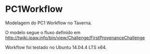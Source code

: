# PC1Workflow

Modelagem do PC1 Workflow no Taverna.

O modelo segue o fluxo definido em http://twiki.ipaw.info/bin/view/Challenge/FirstProvenanceChallenge

Workflow foi testado no Ubuntu 14.04.4 LTS x64.
